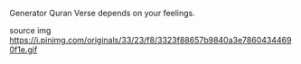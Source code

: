Generator Quran Verse depends on your feelings.

source img
https://i.pinimg.com/originals/33/23/f8/3323f88657b9840a3e78604344690f1e.gif

